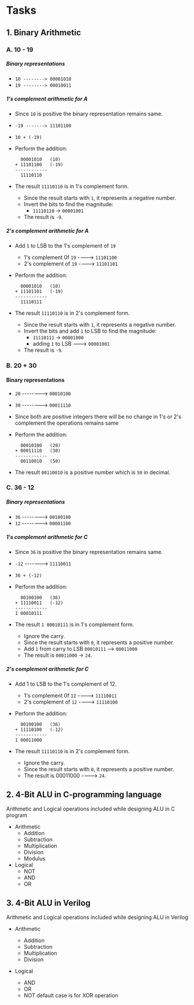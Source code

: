 # Tasks

## 1. Binary Arithmetic

### A. 10 - 19

##### Binary representations
- `10 --------> 00001010`
- `19 --------> 00010011`

##### 1's complement arithmetic for A
- Since `10` is positive the binary representation remains same.
- `-19 -------> 11101100`
- `10 + (-19)`
- Perform the addition:

    ```
      00001010   (10)
    + 11101100   (-19)
    ------------
      11110110
    ```

- The result `11110110` is in 1's complement form. 
   - Since the result starts with `1`, it represents a negative number.
   - Invert the bits to find the magnitude:
     - `11110110` -> `00001001`
   - The result is `-9`.

##### 2's complement arithmetic for A
- Add `1` to LSB to the 1's complement of `19`
	- 1's complement 0f `19` ----> `11101100`
	- 2's complement of `19` ----> `11101101`
- Perform the addition:

    ```
      00001010   (10)
    + 11101101   (-19)
    ------------
      11110111
    ```

- The result `11110110` is in 2's complement form. 
   - Since the result starts with `1`, it represents a negative number.
   - Invert the bits and add `1` to LSB to find the magnitude:
     - `11110111` -> `00001000`
     - adding `1` to LSB ---> `00001001`
   - The result is `-9`.

### B. 20 + 30
#### Binary representations
- `20` --------> `00010100`
- `30` --------> `00011110`
- Since both are positive integers there will be no change in 1's or 2's complement the operations remains same
- Perform the addition:

    ```
      00010100   (20)
    + 00011110   (30)
    ------------
      00110010   (50)
    ```
- The result `00110010` is a positive number which is `50` in decimal.

### C. 36 - 12

##### Binary representations
- `36` --------> `00100100`
- `12` --------> `00001100`

##### 1's complement arithmetic for C
- Since `36` is positive the binary representation remains same.
- `-12` -------> `11110011`
- `36 + (-12)`
- Perform the addition:

    ```
      00100100   (36)
    + 11110011   (-12)
    ------------
    1 00010111
    ```

- The result `1 00010111` is in 1's complement form. 
   - Ignore the carry. 
   - Since the result starts with `0`, it represents a positive number.
   - Add `1` from carry to LSB `00010111` --> `00011000`
   - The result is `00011000` -> `24`.

##### 2's complement arithmetic for C
- Add 1 to LSB to the 1's complement of 12.
	- 1's complement 0f `12` ----> `11110011`
	- 2's complement of `12` ----> `11110100`
- Perform the addition:

    ```
      00100100   (36)
    + 11110100   (-12)
    ------------
    1 00011000
    ```

- The result `11110110` is in 2's complement form. 
   - Ignore the carry. 
   - Since the result starts with `0`, it represents a positive number.
   - The result is 00011000 ----> `24`.

## 2. 4-Bit ALU in C-programming language

Arithmetic and Logical operations included while designing ALU in C program

- Arithmetic
	+ Addition
	+ Subtraction
	+ Multiplication
	+ Division
	+ Modulus
- Logical
	+ NOT
	+ AND
	+ OR

## 3. 4-Bit ALU in Verilog

Arithmetic and Logical operations included while designing ALU in Verilog

- Arithmetic
	+ Addition
	+ Subtraction
	+ Multiplication
	+ Division

- Logical
	+ AND
	+ OR
  	+ NOT
  default case is for XOR operation
